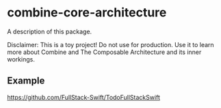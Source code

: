 # combine-core-architecture

A description of this package.

Disclaimer: This is a toy project! Do not use for production. Use it to learn more about Combine and The Composable Architecture and its inner workings.

## Example

https://github.com/FullStack-Swift/TodoFullStackSwift
